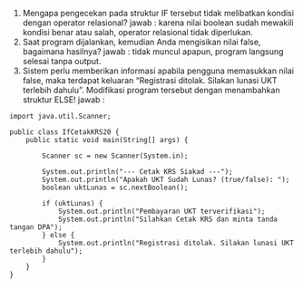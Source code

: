 1. Mengapa pengecekan pada struktur IF tersebut tidak melibatkan kondisi dengan operator relasional? 
   jawab : karena nilai boolean sudah mewakili kondisi benar atau salah, operator relasional tidak diperlukan.
2. Saat program dijalankan, kemudian Anda mengisikan nilai false, bagaimana hasilnya? 
   jawab : tidak muncul apapun, program langsung selesai tanpa output. 
3. Sistem perlu memberikan informasi apabila pengguna memasukkan nilai false, maka terdapat keluaran “Registrasi ditolak. Silakan lunasi UKT terlebih dahulu”. Modifikasi program tersebut dengan menambahkan struktur ELSE! 
   jawab : 
   
```
import java.util.Scanner;

public class IfCetakKRS20 {
    public static void main(String[] args) {
        
        Scanner sc = new Scanner(System.in);

        System.out.println("--- Cetak KRS Siakad ---");
        System.out.println("Apakah UKT Sudah Lunas? (true/false): ");
        boolean uktLunas = sc.nextBoolean();

        if (uktLunas) {
            System.out.println("Pembayaran UKT terverifikasi");
            System.out.println("Silahkan Cetak KRS dan minta tanda tangan DPA");
        } else {
            System.out.println("Registrasi ditolak. Silakan lunasi UKT terlebih dahulu");
        }
    }
}
```
